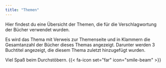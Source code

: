 ```yaml
---
title: "Themen"
---
```

Hier findest du eine Übersicht der Themen, die für die Verschlagwortung der
Bücher verwendet wurden.

Es wird das Thema mit Verweis zur Themenseite und in Klammern die Gesamtanzahl 
der Bücher dieses Themas angezeigt. Darunter werden 3 Buchtitel angezeigt, die 
diesem Thema zuletzt hinzugefügt wurden.

Viel Spaß beim Durchstöbern. {{< fa-icon set="far" icon="smile-beam" >}}